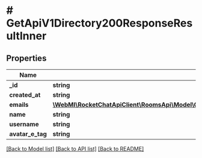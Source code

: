 # # GetApiV1Directory200ResponseResultInner

## Properties

Name | Type | Description | Notes
------------ | ------------- | ------------- | -------------
**_id** | **string** |  | [optional]
**created_at** | **string** |  | [optional]
**emails** | [**\WebMI\RocketChatApiClient\RoomsApi\Model\GetApiV1Directory200ResponseResultInnerEmailsInner[]**](GetApiV1Directory200ResponseResultInnerEmailsInner.md) |  | [optional]
**name** | **string** |  | [optional]
**username** | **string** |  | [optional]
**avatar_e_tag** | **string** |  | [optional]

[[Back to Model list]](../../README.md#models) [[Back to API list]](../../README.md#endpoints) [[Back to README]](../../README.md)
